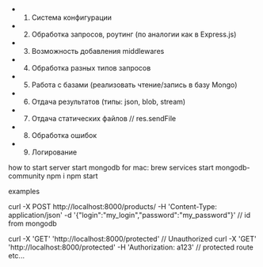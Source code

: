 + 1. Система конфигурации
+ 2. Обработка запросов, роутинг (по аналогии как в Express.js)
+ 3. Возможность добавления middlewares
+ 4. Обработка разных типов запросов
+ 5. Работа с базами (реализовать чтение/запись в базу Mongo)
+ 6. Отдача результатов (типы: json, blob, stream)
+ 7. Отдача статических файлов // res.sendFile
+ 8. Обработка ошибок
+ 9. Логирование

how to start server
start mongodb for mac: brew services start mongodb-community
npm i
npm start

examples

curl -X POST http://localhost:8000/products/ -H 'Content-Type: application/json' -d '{"login":"my_login","password":"my_password"}' // id from mongodb

curl -X 'GET' 'http://localhost:8000/protected' // Unauthorized
curl -X 'GET' 'http://localhost:8000/protected' -H 'Authorization: a123' // protected route
etc...



